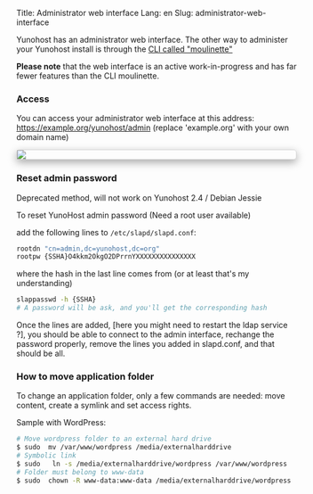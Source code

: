 Title: Administrator web interface
Lang: en
Slug: administrator-web-interface

Yunohost has an administrator web interface. The other way to administer your Yunohost install is through the [CLI called "moulinette"](/moulinette)

**Please note** that the web interface is an active work-in-progress and has far fewer features than the CLI moulinette.

### Access

You can access your administrator web interface at this address: https://example.org/yunohost/admin (replace 'example.org' with your own domain name)

<div class="text-center" style="max-width:100%;border-radius: 5px;border: 1px solid rgba(0,0,0,0.15);box-shadow: 0 5px 15px rgba(0,0,0,0.35);">
<img src="/images/manage_en.png" style="max-width:100%;">
</div>

### Reset admin password

<div class="text-error">Deprecated method, will not work on Yunohost 2.4 / Debian Jessie</div>

To reset YunoHost admin password (Need a root user available)

add the following lines to `/etc/slapd/slapd.conf`:
```bash
rootdn "cn=admin,dc=yunohost,dc=org"
rootpw {SSHA}O4kkm2OkgO2DPrrnYXXXXXXXXXXXXXXX
```

where the hash in the last line comes from (or at least that's my understanding)
```bash
slappasswd -h {SSHA}
# A password will be ask, and you'll get the corresponding hash
```

Once the lines are added, [here you might need to restart the ldap service ?], you should be able to connect to the admin interface, rechange the password properly, remove the lines you added in slapd.conf, and that should be all.

### How to move application folder

To change an application folder, only a few commands are needed: move content, create a symlink and set access rights.

Sample with WordPress:
```bash
# Move wordpress folder to an external hard drive
$ sudo  mv /var/www/wordpress /media/externalharddrive 
# Symbolic link
$ sudo   ln -s /media/externalharddrive/wordpress /var/www/wordpress
# Folder must belong to www-data
$ sudo  chown -R www-data:www-data /media/externalharddrive/wordpress
```
